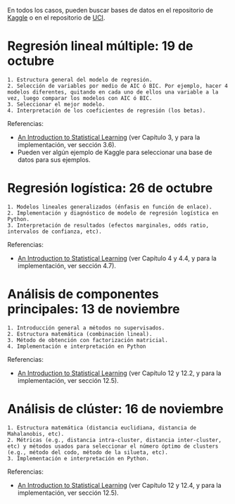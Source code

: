 En todos los casos, pueden buscar bases de datos en el repositorio de [Kaggle](https://www.kaggle.com/datasets) o en el repositorio de [UCI](https://archive.ics.uci.edu/).


# Regresión lineal múltiple: 19 de octubre

	1. Estructura general del modelo de regresión.
	2. Selección de variables por medio de AIC ó BIC. Por ejemplo, hacer 4 modelos diferentes, quitando en cada uno de ellos una variable a la vez, luego comparar los modelos con AIC ó BIC.
	3. Seleccionar el mejor modelo.
    4. Interpretación de los coeficientes de regresión (los betas).

Referencias:

- [An Introduction to Statistical Learning](https://hastie.su.domains/ISLP/ISLP_website.pdf) (ver Capítulo 3, y para la implementación, ver sección 3.6).
- Pueden ver algún ejemplo de Kaggle para seleccionar una base de datos para sus ejemplos. 

# Regresión logística: 26 de octubre

    1. Modelos lineales generalizados (énfasis en función de enlace).
    2. Implementación y diagnóstico de modelo de regresión logística en Python.
    3. Interpretación de resultados (efectos marginales, odds ratio, intervalos de confianza, etc).

Referencias:

- [An Introduction to Statistical Learning](https://hastie.su.domains/ISLP/ISLP_website.pdf) (ver Capítulo 4 y 4.4, y para la implementación, ver sección 4.7).

# Análisis de componentes principales: 13 de noviembre

    1. Introducción general a métodos no supervisados.
    2. Estructura matemática (combinación lineal).
    3. Método de obtención con factorización matricial.
    4. Implementación e interpretación en Python

Referencias:

- [An Introduction to Statistical Learning](https://hastie.su.domains/ISLP/ISLP_website.pdf) (ver Capítulo 12 y 12.2, y para la implementación, ver sección 12.5).

# Análisis de clúster: 16 de noviembre

    1. Estructura matemática (distancia euclidiana, distancia de Mahalanobis, etc).
    2. Métricas (e.g., distancia intra-cluster, distancia inter-cluster, etc) y métodos usados para seleccionar el número óptimo de clusters (e.g., método del codo, método de la silueta, etc).
    3. Implementación e interpretación en Python.

Referencias:

- [An Introduction to Statistical Learning](https://hastie.su.domains/ISLP/ISLP_website.pdf) (ver Capítulo 12 y 12.4, y para la implementación, ver sección 12.5).